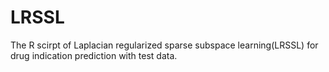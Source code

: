 # LRSSL
The R scirpt of Laplacian regularized sparse subspace learning(LRSSL) for drug indication prediction with test data.
